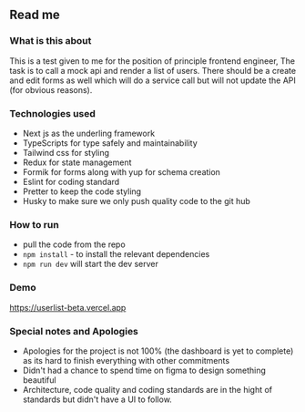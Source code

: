 ## Read me

### What is this about

This is a test given to me for the position of principle frontend engineer, The task is to call a mock api and render a list of users. There should be a create and edit forms as well which will do a service call but will not update the API (for obvious reasons).

### Technologies used

- Next js as the underling framework
- TypeScripts for type safely and maintainability
- Tailwind css for styling
- Redux for state management
- Formik for forms along with yup for schema creation
- Eslint for coding standard
- Pretter to keep the code styling
- Husky to make sure we only push quality code to the git hub

### How to run

- pull the code from the repo
- `npm install` - to install the relevant dependencies
- `npm run dev` will start the dev server

### Demo

https://userlist-beta.vercel.app

### Special notes and Apologies

- Apologies for the project is not 100% (the dashboard is yet to complete) as its hard to finish everything with other commitments
- Didn't had a chance to spend time on figma to design something beautiful
- Architecture, code quality and coding standards are in the hight of standards but didn't have a UI to follow.
